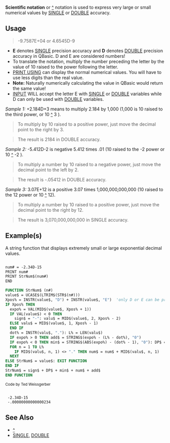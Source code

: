 **Scientific notation** or [^](^) notation is used to express very large or small numerical values by [SINGLE](SINGLE) or [DOUBLE](DOUBLE) accuracy.

## Usage

> -9.7587E+04 or 4.6545D-9

* **E** denotes [SINGLE](SINGLE) precision accuracy and **D** denotes [DOUBLE](DOUBLE) precision accuracy in QBasic. D and E are considered numbers!
* To translate the notation, multiply the number preceding the letter by the value of 10 raised to the power following the letter. 
* [PRINT USING](PRINT-USING) can display the normal numerical values. You will have to use less digits than the real value.
* **Note:** Naturally numerically calculating the value in QBasic would return the same value!
* [INPUT](INPUT) WILL accept the letter E with [SINGLE](SINGLE) or [DOUBLE](DOUBLE) variables while D can only be used with [DOUBLE](DOUBLE) variables.

*Sample 1:* +2.184D+3 means to multiply 2.184 by 1,000 (1,000 is 10 raised to the third power, or 10 [^](^) 3 ).

>  To multiply by 10 raised to a positive power, just move the decimal point to the right by 3.

>  The result is 2184 in DOUBLE accuracy.

*Sample 2:* -5.412D-2 is negative 5.412 times .01 (10 raised to the -2 power or 10 [^](^) -2 ).

>  To multiply a number by 10 raised to a negative power, just move the decimal point to the left by 2.

>  The result is -.05412 in DOUBLE accuracy.

*Sample 3:* 3.07E+12 is a positive 3.07 times 1,000,000,000,000 (10 raised to the 12 power or 10 [^](^) 12).

>  To multiply a number by 10 raised to a positive power, just move the decimal point to the right by 12.

>  The result is 3,070,000,000,000 in SINGLE accuracy.

## Example(s)

A string function that displays extremely small or large exponential decimal values.

```vb

num# = -2.34D-15
PRINT num#
PRINT StrNum$(num#)
END

FUNCTION StrNum$ (n#)
value$ = UCASE$(LTRIM$(STR$(n#)))
Xpos% = INSTR(value$, "D") + INSTR(value$, "E")  'only D or E can be present
IF Xpos% THEN
  expo% = VAL(MID$(value$, Xpos% + 1))
  IF VAL(value$) < 0 THEN
    sign$ = "-": valu$ = MID$(value$, 2, Xpos% - 2)
  ELSE valu$ = MID$(value$, 1, Xpos% - 1)
  END IF
  dot% = INSTR(valu$, "."): L% = LEN(valu$)
  IF expo% > 0 THEN add$ = STRING$(expo% - (L% - dot%), "0")
  IF expo% < 0 THEN min$ = STRING$(ABS(expo%) - (dot% - 1), "0"): DP$ = "."
  FOR n = 1 TO L%
    IF MID$(valu$, n, 1) <> "." THEN num$ = num$ + MID$(valu$, n, 1)
  NEXT
ELSE StrNum$ = value$: EXIT FUNCTION
END IF
StrNum$ = sign$ + DP$ + min$ + num$ + add$
END FUNCTION 

```
<sub>Code by Ted Weissgerber</sub>

```text

 -2.34D-15
 -.00000000000000234

```

## See Also

* [^](^)
* [SINGLE](SINGLE), [DOUBLE](DOUBLE)
